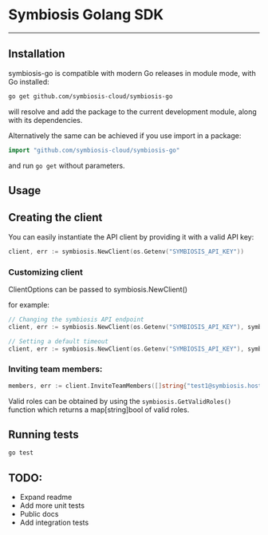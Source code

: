# Symbiosis Golang SDK
---

## Installation ##

symbiosis-go is compatible with modern Go releases in module mode, with Go installed:

```bash
go get github.com/symbiosis-cloud/symbiosis-go
```

will resolve and add the package to the current development module, along with its dependencies.

Alternatively the same can be achieved if you use import in a package:

```go
import "github.com/symbiosis-cloud/symbiosis-go"
```

and run `go get` without parameters.


## Usage ##

## Creating the client ###

You can easily instantiate the API client by providing it with a valid API key:

```go
client, err := symbiosis.NewClient(os.Getenv("SYMBIOSIS_API_KEY"))
```

### Customizing client ###
ClientOptions can be passed to symbiosis.NewClient()

for example:

```go
// Changing the symbiosis API endpoint
client, err := symbiosis.NewClient(os.Getenv("SYMBIOSIS_API_KEY"), symbiosis.WithAlternativeEndpoint("https://some-other-url"))

// Setting a default timeout
client, err := symbiosis.NewClient(os.Getenv("SYMBIOSIS_API_KEY"), symbiosis.WithTimeout(time.Second * 30)))
```

### Inviting team members:

```go
members, err := client.InviteTeamMembers([]string{"test1@symbiosis.host", "test2@symbiosis.host"}, symbiosis.RoleAdmin)
```

Valid roles can be obtained by using the `symbiosis.GetValidRoles()` function which returns a map[string]bool of valid roles.

## Running tests ##
```bash
go test
```


## TODO:

* Expand readme
* Add more unit tests
* Public docs
* Add integration tests